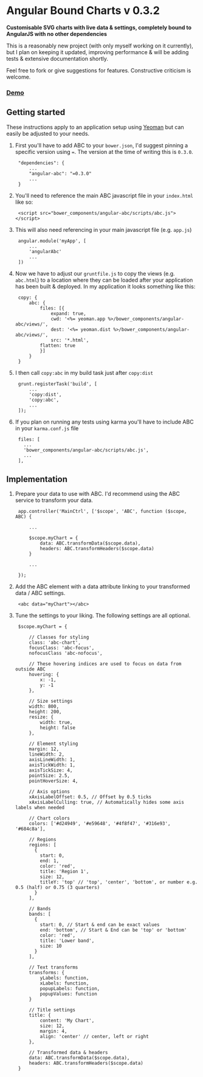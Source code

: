 # Angular Bound Charts v 0.3.2

__Customisable SVG charts with live data & settings, completely bound to AngularJS with no other dependencies__

This is a reasonably new project (with only myself working on it currently), but I plan on keeping it updated, improving performance & will be adding tests & extensive documentation shortly.

Feel free to fork or give suggestions for features. Constructive criticism is welcome.

### [Demo](http://jakesidsmith.github.io/abc/)

## Getting started

These instructions apply to an application setup using [Yeoman](http://yeoman.io/) but can easily be adjusted to your needs.

1. First you'll have to add ABC to your `bower.json`, I'd suggest pinning a specific version using `=`.
The version at the time of writing this is `0.3.0`.

        "dependencies": {
            ...
            "angular-abc": "=0.3.0"
            ...
        }

2. You'll need to reference the main ABC javascript file in your `index.html` like so:

        <script src="bower_components/angular-abc/scripts/abc.js"></script>

3. This will also need referencing in your main javascript file (e.g. `app.js`)

        angular.module('myApp', [
            ...
            'angularAbc'
            ...
        ])

4. Now we have to adjust our `gruntfile.js` to copy the views (e.g. `abc.html`) to a location where they can be loaded after your application has been built & deployed. In my application it looks something like this:

        copy: {
            abc: {
                files: [{
                    expand: true,
                    cwd: '<%= yeoman.app %>/bower_components/angular-abc/views/',
                    dest: '<%= yeoman.dist %>/bower_components/angular-abc/views/',
                    src: '*.html',
                flatten: true
                }]
            }
        }

5. I then call `copy:abc` in my build task just after `copy:dist`

        grunt.registerTask('build', [
            ...
            'copy:dist',
            'copy:abc',
            ...
        ]);

6. If you plan on running any tests using karma you'll have to include ABC in your `karma.conf.js` file

        files: [
          ...
          'bower_components/angular-abc/scripts/abc.js',
          ...
        ],

## Implementation

1. Prepare your data to use with ABC. I'd recommend using the ABC service to transform your data.

        app.controller('MainCtrl', ['$scope', 'ABC', function ($scope, ABC) {

            ...

            $scope.myChart = {
                data: ABC.transformData($scope.data),
                headers: ABC.transformHeaders($scope.data)
            }

            ...

        });


2. Add the ABC element with a data attribute linking to your transformed data / ABC settings.

        <abc data="myChart"></abc>

3. Tune the settings to your liking. The following settings are all optional.

        $scope.myChart = {

            // Classes for styling
            class: 'abc-chart',
            focusClass: 'abc-focus',
            nofocusClass 'abc-nofocus',

            // These hovering indices are used to focus on data from outside ABC
            hovering: {
                x: -1,
                y: -1
            },

            // Size settings
            width: 800,
            height: 200,
            resize: {
                width: true,
                height: false
            },

            // Element styling
            margin: 12,
            lineWidth: 2,
            axisLineWidth: 1,
            axisTickWidth: 1,
            axisTickSize: 4,
            pointSize: 2.5,
            pointHoverSize: 4,

            // Axis options
            xAxisLabelOffset: 0.5, // Offset by 0.5 ticks
            xAxisLabelCulling: true, // Automatically hides some axis labels when needed

            // Chart colors
            colors: ['#d24949', '#e59648', '#4f8f47', '#316e93', '#684c8a'],

            // Regions
            regions: [
              {
                start: 0,
                end: 1,
                color: 'red',
                title: 'Region 1',
                size: 12,
                titleY: 'top' // 'top', 'center', 'bottom', or number e.g. 0.5 (half) or 0.75 (3 quarters)
              }
            ],

            // Bands
            bands: [
              {
                start: 0, // Start & end can be exact values
                end: 'bottom', // Start & End can be 'top' or 'bottom'
                color: 'red',
                title: 'Lower band',
                size: 10
              }
            ],

            // Text transforms
            transforms: {
                yLabels: function,
                xLabels: function,
                popupLabels: function,
                popupValues: function
            }

            // Title settings
            title: {
                content: 'My Chart',
                size: 12,
                margin: 4,
                align: 'center' // center, left or right
            },

            // Transformed data & headers
            data: ABC.transformData($scope.data),
            headers: ABC.transformHeaders($scope.data)
        }
